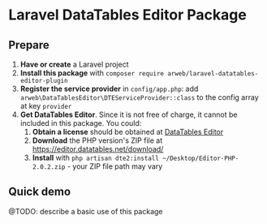 # Laravel DataTables Editor Package

## Prepare

1. **Have or create** a Laravel project
2. **Install this package** with `composer require arweb/laravel-datatables-editor-plugin`
3. **Register the service provider** in `config/app.php`:
   add `arweb\DataTablesEditor\DTEServiceProvider::class` to the config array at key `provider`
4. **Get DataTables Editor**. Since it is not free of charge, it cannot be included in this package. You could:
    1. **Obtain a license** should be obtained at [DataTables Editor](https://editor.datatables.net)
    2. **Download** the PHP version's ZIP file at https://editor.datatables.net/download/
    3. **Install** with `php artisan dte2:install ~/Desktop/Editor-PHP-2.0.2.zip` - your ZIP file path may vary

## Quick demo

@TODO: describe a basic use of this package
